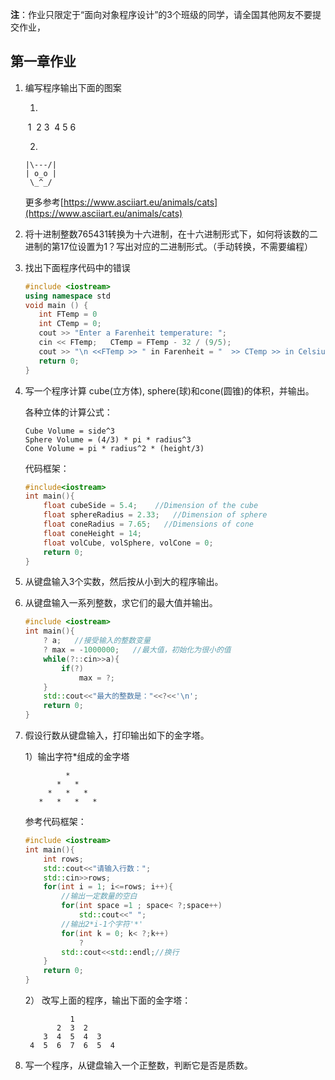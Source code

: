 **注**：作业只限定于“面向对象程序设计”的3个班级的同学，请全国其他网友不要提交作业，

## 第一章作业

1. 编写程序输出下面的图案

   1) 

   ​               1
   ​           2      3
   ​      4       5      6

   2) 

   ```
   |\---/|
   | o_o |
    \_^_/
   ```

   更多参考[https://www.asciiart.eu/animals/cats](https://www.asciiart.eu/animals/cats)

2. 将十进制整数765431转换为十六进制，在十六进制形式下，如何将该数的二进制的第17位设置为1？写出对应的二进制形式。（手动转换，不需要编程）

3. 找出下面程序代码中的错误

   ```cpp
   #include <iostream>
   using namespace std
   void main () {   
      int FTemp = 0   
      int CTemp = 0;   
      cout >> "Enter a Farenheit temperature: ";   
      cin << FTemp;   CTemp = FTemp - 32 / (9/5);   
      cout >> "\n <<FTemp >> " in Farenheit = "  >> CTemp >> in Celsius\n";   
      return 0; 
   }
   ```

4. 写一个程序计算 cube(立方体), sphere(球)和cone(圆锥)的体积，并输出。

   各种立体的计算公式：

   ```
   Cube Volume = side^3
   Sphere Volume = (4/3) * pi * radius^3
   Cone Volume = pi * radius^2 * (height/3)
   ```

   代码框架：

   ```cpp
   #include<iostream>
   int main(){       
       float cubeSide = 5.4;    //Dimension of the cube    
       float sphereRadius = 2.33;   //Dimension of sphere 
       float coneRadius = 7.65;   //Dimensions of cone    
       float coneHeight = 14;        
       float volCube, volSphere, volCone = 0;        
       return 0;
   }
   ```

5. 从键盘输入3个实数，然后按从小到大的程序输出。

6. 从键盘输入一系列整数，求它们的最大值并输出。

   ```cpp
   #include <iostream>
   int main(){
       ? a;   //接受输入的整数变量
       ? max = -1000000;   //最大值，初始化为很小的值
       while(?::cin>>a){
           if(?)
               max = ?;
       }
       std::cout<<"最大的整数是："<<?<<'\n';
       return 0;
   }
   ```

   

7. 假设行数从键盘输入，打印输出如下的金字塔。

   1）输出字符*组成的金字塔

   ```
            *
          *   *
        *   *   *
      *   *   *   *
   ```

   参考代码框架：

   ```cpp
   #include <iostream>
   int main(){
       int rows;
       std::cout<<"请输入行数：";
       std::cin>>rows;
       for(int i = 1; i<=rows; i++){
           //输出一定数量的空白
           for(int space =1 ; space< ?;space++)
               std::cout<<" ";
           //输出2*i-1个字符'*'
           for(int k = 0; k< ?;k++)
               ?
           std::cout<<std::endl;//换行
       }
       return 0;
   }
   ```

   2） 改写上面的程序，输出下面的金字塔：

   ```
             1
          2  3  2
       3  4  5  4  3
    4  5  6  7  6  5  4
   ```

8. 写一个程序，从键盘输入一个正整数，判断它是否是质数。

   

   

   